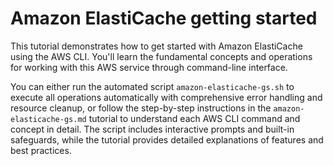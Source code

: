 # Amazon ElastiCache getting started

This tutorial demonstrates how to get started with Amazon ElastiCache using the AWS CLI. You'll learn the fundamental concepts and operations for working with this AWS service through command-line interface.

You can either run the automated script `amazon-elasticache-gs.sh` to execute all operations automatically with comprehensive error handling and resource cleanup, or follow the step-by-step instructions in the `amazon-elasticache-gs.md` tutorial to understand each AWS CLI command and concept in detail. The script includes interactive prompts and built-in safeguards, while the tutorial provides detailed explanations of features and best practices.
